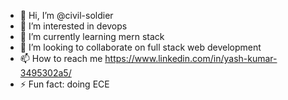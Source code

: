 - 👋 Hi, I’m @civil-soldier
- 👀 I’m interested in devops
- 🌱 I’m currently learning mern stack
- 💞️ I’m looking to collaborate on full stack web development 
- 📫 How to reach me https://www.linkedin.com/in/yash-kumar-3495302a5/
- ⚡ Fun fact: doing ECE

<!---
civil-soldier/civil-soldier is a ✨ special ✨ repository because its `README.md` (this file) appears on your GitHub profile.
You can click the Preview link to take a look at your changes.
--->
